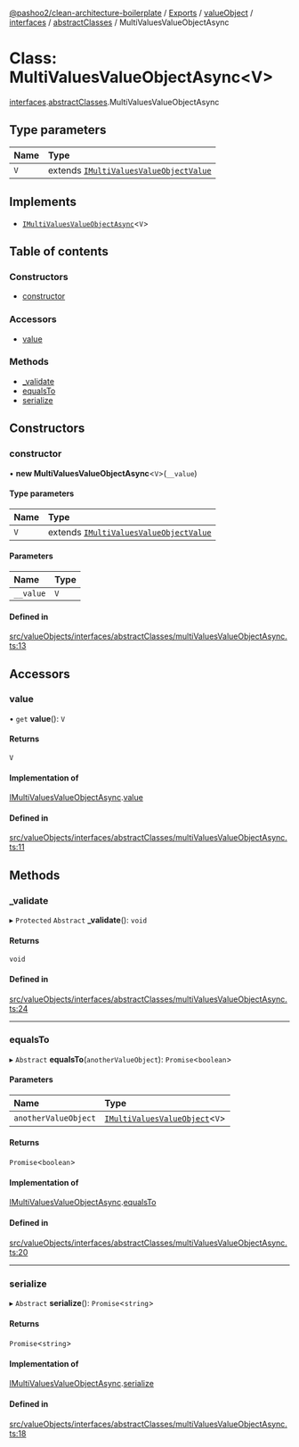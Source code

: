 [@pashoo2/clean-architecture-boilerplate](../README.md) / [Exports](../modules.md) / [valueObject](../modules/valueobject.md) / [interfaces](../modules/valueobject.interfaces.md) / [abstractClasses](../modules/valueobject.interfaces.abstractclasses.md) / MultiValuesValueObjectAsync

# Class: MultiValuesValueObjectAsync<V\>

[interfaces](../modules/valueobject.interfaces.md).[abstractClasses](../modules/valueobject.interfaces.abstractclasses.md).MultiValuesValueObjectAsync

## Type parameters

| Name | Type |
| :------ | :------ |
| `V` | extends [`IMultiValuesValueObjectValue`](../interfaces/valueobject.interfaces.imultivaluesvalueobjectvalue.md) |

## Implements

- [`IMultiValuesValueObjectAsync`](../interfaces/valueobject.interfaces.imultivaluesvalueobjectasync.md)<`V`\>

## Table of contents

### Constructors

- [constructor](valueobject.interfaces.abstractclasses.multivaluesvalueobjectasync.md#constructor)

### Accessors

- [value](valueobject.interfaces.abstractclasses.multivaluesvalueobjectasync.md#value)

### Methods

- [\_validate](valueobject.interfaces.abstractclasses.multivaluesvalueobjectasync.md#_validate)
- [equalsTo](valueobject.interfaces.abstractclasses.multivaluesvalueobjectasync.md#equalsto)
- [serialize](valueobject.interfaces.abstractclasses.multivaluesvalueobjectasync.md#serialize)

## Constructors

### constructor

• **new MultiValuesValueObjectAsync**<`V`\>(`__value`)

#### Type parameters

| Name | Type |
| :------ | :------ |
| `V` | extends [`IMultiValuesValueObjectValue`](../interfaces/valueobject.interfaces.imultivaluesvalueobjectvalue.md) |

#### Parameters

| Name | Type |
| :------ | :------ |
| `__value` | `V` |

#### Defined in

[src/valueObjects/interfaces/abstractClasses/multiValuesValueObjectAsync.ts:13](https://github.com/pashoo2/clean-architecture-boilerplate/blob/5d0a725/src/valueObjects/interfaces/abstractClasses/multiValuesValueObjectAsync.ts#L13)

## Accessors

### value

• `get` **value**(): `V`

#### Returns

`V`

#### Implementation of

[IMultiValuesValueObjectAsync](../interfaces/valueobject.interfaces.imultivaluesvalueobjectasync.md).[value](../interfaces/valueobject.interfaces.imultivaluesvalueobjectasync.md#value)

#### Defined in

[src/valueObjects/interfaces/abstractClasses/multiValuesValueObjectAsync.ts:11](https://github.com/pashoo2/clean-architecture-boilerplate/blob/5d0a725/src/valueObjects/interfaces/abstractClasses/multiValuesValueObjectAsync.ts#L11)

## Methods

### \_validate

▸ `Protected` `Abstract` **_validate**(): `void`

#### Returns

`void`

#### Defined in

[src/valueObjects/interfaces/abstractClasses/multiValuesValueObjectAsync.ts:24](https://github.com/pashoo2/clean-architecture-boilerplate/blob/5d0a725/src/valueObjects/interfaces/abstractClasses/multiValuesValueObjectAsync.ts#L24)

___

### equalsTo

▸ `Abstract` **equalsTo**(`anotherValueObject`): `Promise`<`boolean`\>

#### Parameters

| Name | Type |
| :------ | :------ |
| `anotherValueObject` | [`IMultiValuesValueObject`](../interfaces/valueobject.interfaces.imultivaluesvalueobject.md)<`V`\> |

#### Returns

`Promise`<`boolean`\>

#### Implementation of

[IMultiValuesValueObjectAsync](../interfaces/valueobject.interfaces.imultivaluesvalueobjectasync.md).[equalsTo](../interfaces/valueobject.interfaces.imultivaluesvalueobjectasync.md#equalsto)

#### Defined in

[src/valueObjects/interfaces/abstractClasses/multiValuesValueObjectAsync.ts:20](https://github.com/pashoo2/clean-architecture-boilerplate/blob/5d0a725/src/valueObjects/interfaces/abstractClasses/multiValuesValueObjectAsync.ts#L20)

___

### serialize

▸ `Abstract` **serialize**(): `Promise`<`string`\>

#### Returns

`Promise`<`string`\>

#### Implementation of

[IMultiValuesValueObjectAsync](../interfaces/valueobject.interfaces.imultivaluesvalueobjectasync.md).[serialize](../interfaces/valueobject.interfaces.imultivaluesvalueobjectasync.md#serialize)

#### Defined in

[src/valueObjects/interfaces/abstractClasses/multiValuesValueObjectAsync.ts:18](https://github.com/pashoo2/clean-architecture-boilerplate/blob/5d0a725/src/valueObjects/interfaces/abstractClasses/multiValuesValueObjectAsync.ts#L18)
